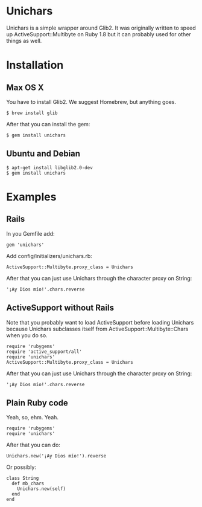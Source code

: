# Unichars

Unichars is a simple wrapper around Glib2. It was originally written to speed up ActiveSupport::Multibyte on Ruby 1.8 but it can probably used for other things as well.

# Installation

## Max OS X

You have to install Glib2. We suggest Homebrew, but anything goes.

	$ brew install glib

After that you can install the gem:

	$ gem install unichars

## Ubuntu and Debian

	$ apt-get install libglib2.0-dev
	$ gem install unichars

# Examples

## Rails

In you Gemfile add:

	gem 'unichars'

Add config/initializers/unichars.rb:

	ActiveSupport::Multibyte.proxy_class = Unichars

After that you can just use Unichars through the character proxy on String:

	'¡Ay Dios mío!'.chars.reverse

## ActiveSupport without Rails

Note that you probably want to load ActiveSupport before loading Unichars because Unichars subclasses itself from ActiveSupport::Multibyte::Chars when you do so.

	require 'rubygems'
	require 'active_support/all'
	require 'unichars'
	ActiveSupport::Multibyte.proxy_class = Unichars

After that you can just use Unichars through the character proxy on String:

	'¡Ay Dios mío!'.chars.reverse

## Plain Ruby code

Yeah, so, ehm. Yeah.

	require 'rubygems'
	require 'unichars'

After that you can do:

	Unichars.new('¡Ay Dios mío!').reverse

Or possibly:

	class String
	  def mb_chars
	    Unichars.new(self)
	  end
	end
